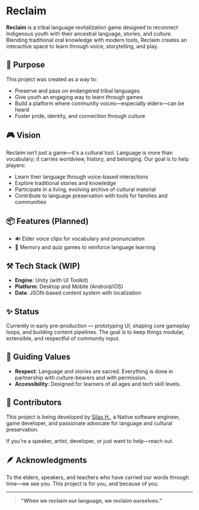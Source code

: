 # Reclaim

**Reclaim** is a tribal language revitalization game designed to reconnect Indigenous youth with their ancestral language, stories, and culture. Blending traditional oral knowledge with modern tools, Reclaim creates an interactive space to learn through voice, storytelling, and play.

## 🌱 Purpose

This project was created as a way to:

- Preserve and pass on endangered tribal languages
- Give youth an engaging way to learn through games
- Build a platform where community voices—especially elders—can be heard
- Foster pride, identity, and connection through culture

## 🎮 Vision

Reclaim isn’t just a game—it's a cultural tool. Language is more than vocabulary; it carries worldview, history, and belonging. Our goal is to help players:

- Learn their language through voice-based interactions
- Explore traditional stories and knowledge
- Participate in a living, evolving archive of cultural material
- Contribute to language preservation with tools for families and communities

## 📦 Features (Planned)

- 🔊 Elder voice clips for vocabulary and pronunciation
- 🧠 Memory and quiz games to reinforce language learning

## ⚒️ Tech Stack (WIP)

- **Engine**: Unity (with UI Toolkit)
- **Platform**: Desktop and Mobile (Android/iOS)
- **Data**: JSON-based content system with localization

## ✨ Status

Currently in early pre-production — prototyping UI, shaping core gameplay loops, and building content pipelines. The goal is to keep things modular, extensible, and respectful of community input.

## 🧭 Guiding Values

- **Respect**: Language and stories are sacred. Everything is done in partnership with culture-bearers and with permission.
- **Accessibility**: Designed for learners of all ages and tech skill levels.

## 🙌 Contributors

This project is being developed by [Silas H.](@Shafeli), a Native software engineer, game developer, and passionate advocate for language and cultural preservation.

If you're a speaker, artist, developer, or just want to help—reach out.

## 🪶 Acknowledgments

To the elders, speakers, and teachers who have carried our words through time—we see you. This project is for you, and because of you.

---

> **"When we reclaim our language, we reclaim ourselves."**
